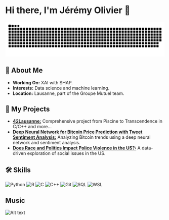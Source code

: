 # Hi there, I'm Jérémy Olivier 👋

<picture>
  <source media="(prefers-color-scheme: dark)" srcset="https://raw.githubusercontent.com/jreivilo/jreivilo/ee3e3c581bca7364e43332e891599ad3bbfcabaf/github-contribution-grid-snake-dark.svg" />
  <source media="(prefers-color-scheme: light)" srcset="https://raw.githubusercontent.com/jreivilo/jreivilo/ee3e3c581bca7364e43332e891599ad3bbfcabaf/github-contribution-grid-snake-dark.svg" />
  <img alt="GitHub Snake" src="https://raw.githubusercontent.com/jreivilo/jreivilo/ee3e3c581bca7364e43332e891599ad3bbfcabaf/github-contribution-grid-snake-dark.svg" />
</picture>

## 🌱 About Me
- **Working On:** XAI with SHAP.
- **Interests:** Data science and machine learning.
- **Location:** Lausanne, part of the Groupe Mutuel team.

## 🔭 My Projects
- [**42Lausanne:**](https://github.com/jreivilo/42Lausanne) Comprehensive project from Piscine to Transcendence in C/C++ and more...
- [**Deep Neural Network for Bitcoin Price Prediction with Tweet Sentiment Analysis:**](https://github.com/jreivilo/Deep-neural-network-for-Bitcoin-price-prediction-with-tweet-sentiment-analysis) Analyzing Bitcoin trends using a deep neural network and sentiment analysis.
- [**Does Race and Politics Impact Police Violence in the US?:**](https://github.com/jreivilo/Does-race-and-politics-have-an-impact-on-police-violence-in-the-United-States-) A data-driven exploration of social issues in the US.

## 🛠️ Skills
![Python](https://img.shields.io/badge/-Python-3776AB?style=flat&logo=Python&logoColor=white)
![R](https://img.shields.io/badge/-R-276DC3?style=flat&logo=R&logoColor=white)
![C](https://img.shields.io/badge/-C-239120?style=flat&logo=C&logoColor=white)
![C++](https://img.shields.io/badge/-C++-00599C?style=flat&logo=cplusplus&logoColor=white)
![Git](https://img.shields.io/badge/-Git-F05032?style=flat&logo=git&logoColor=white)
![SQL](https://img.shields.io/badge/-SQL-4479A1?style=flat&logo=MySQL&logoColor=white)
![WSL](https://img.shields.io/badge/-WSL-4EAA25?style=flat&logo=Windows&logoColor=white)

## Music
![Alt text](https://spotify-recently-played-readme.vercel.app/api?user=e8p514war3plnyv9ma8raketw)


